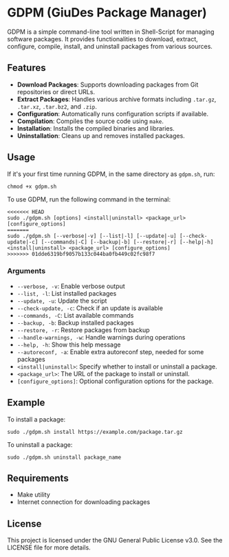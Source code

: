 # GDPM (GiuDes Package Manager)

GDPM is a simple command-line tool written in Shell-Script for managing software packages. It provides functionalities to download, extract, configure, compile, install, and uninstall packages from various sources.

## Features

- **Download Packages**: Supports downloading packages from Git repositories or direct URLs.
- **Extract Packages**: Handles various archive formats including `.tar.gz`, `.tar.xz`, `.tar.bz2`, and `.zip`.
- **Configuration**: Automatically runs configuration scripts if available.
- **Compilation**: Compiles the source code using `make`.
- **Installation**: Installs the compiled binaries and libraries.
- **Uninstallation**: Cleans up and removes installed packages.

## Usage

If it's your first time running GDPM, in the same directory as `gdpm.sh`, run:

```
chmod +x gdpm.sh
```

To use GDPM, run the following command in the terminal:

```
<<<<<<< HEAD
sudo ./gdpm.sh [options] <install|uninstall> <package_url> [configure_options]
=======
sudo ./gdpm.sh [--verbose|-v] [--list|-l] [--update|-u] [--check-update|-c] [--commands|-C] [--backup|-b] [--restore|-r] [--help|-h] <install|uninstall> <package_url> [configure_options]
>>>>>>> 01dde6319bf9057b133c044ba0fb449c02fc98f7
```

### Arguments

- `--verbose, -v`:  Enable verbose output
- `--list, -l`:  List installed packages
- `--update, -u`:  Update the script
- `--check-update, -c`:  Check if an update is available
- `--commands, -C`:  List available commands
- `--backup, -b`:  Backup installed packages
- `--restore, -r`:  Restore packages from backup
- `--handle-warnings, -w`:  Handle warnings during operations
- `--help, -h`:  Show this help message
- `--autoreconf, -a`: Enable extra autoreconf step, needed for some packages
- `<install|uninstall>`: Specify whether to install or uninstall a package.
- `<package_url>`: The URL of the package to install or uninstall.
- `[configure_options]`: Optional configuration options for the package.

## Example

To install a package:

```
sudo ./gdpm.sh install https://example.com/package.tar.gz
```

To uninstall a package:

```
sudo ./gdpm.sh uninstall package_name
```

## Requirements

- Make utility
- Internet connection for downloading packages

## License

This project is licensed under the GNU General Public License v3.0. See the LICENSE file for more details.
